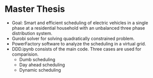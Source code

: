 # Master Thesis
- Goal: Smart and efficient scheduling of electric vehicles in a single phase at a residential household with an unbalanced three phase distribution system.
- Gurobi solver for solving quadratically constrained problem.
- PowerFactory software to analyze the scheduling in a virtual grid.
- DDD.ipynb consists of the main code. Three cases are used for comparision.
  - Dumb scheduling
  - Day ahead scheduling
  - Dynamic scheduling
